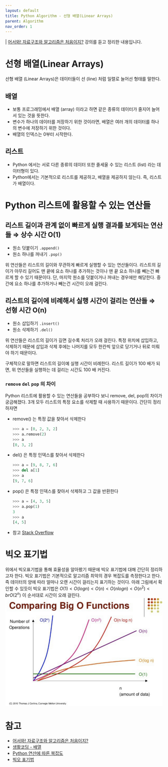 ```yaml
---
layout: default
title: Python Algorithm - 선형 배열(Linear Arrays)
parent: Algorithm
nav_order: 1
---
```


| [어서와! 자료구조와 알고리즘은 처음이지?](https://programmers.co.kr/learn/courses/57) 강의를 듣고 정리한 내용입니다.

# 선형 배열(Linear Arrays)

선형 배열 (Linear Arrays)은 데이터들이 선 (line) 처럼 일렬로 늘어선 형태를 말한다.

## 배열

- 보통 프로그래밍에서 배열 (array) 이라고 하면 같은 종류의 데이터가 줄지어 늘어서 있는 것을 뜻한다.
- 변수가 하나의 데이터를 저장하기 위한 것이라면, 배열은 여러 개의 데이터를 하나의 변수에 저장하기 위한 것이다.
- 배열의 인덱스는 0부터 시작한다.

## 리스트

- Python 에서는 서로 다른 종류의 데이터 또한 줄세울 수 있는 리스트 (list) 라는 데이터형이 있다.
- Python에서는 기본적으로 리스트를 제공하고, 배열을 제공하지 않는다. 즉, 리스트가 배열이다.

# Python 리스트에 활용할 수 있는 연산들

## 리스트 길이과 관계 없이 빠르게 실행 결과를 보게되는 연산들 ⇒ 상수 시간 O(1)

- 원소 덧붙이기 `.append()`
- 원소 하나를 꺼내기 `.pop()`

위 연산들은 리스트의 길이와 무관하게 빠르게 실행할 수 있는 연산들이다. 리스트의 길이가 아무리 길어도 맨 끝에 요소 하나를 추가하는 것이나 맨 끝 요소 하나를 빼는건 빠르게 할 수 있기 때문이다. 단, 마지막 원소를 덧붙이거나 꺼내는 경우에만 해당한다. 중간에 요소 하나를 추가하거나 빼는건 시간이 오래 걸린다.

## 리스트의 길이에 비례해서 실행 시간이 걸리는 연산들 ⇒ 선형 시간 O(n)

- 원소 삽입하기 `.insert()`
- 원소 삭제하기 `.del()`

위 연산들은 리스트의 길이가 길면 길수록 처리가 오래 걸린다. 특정 위치에 삽입하고, 삭제하기 때문에 삽입과 삭제 후에는 나머지를 모두 한칸씩 앞으로 당기거나 뒤로 미뤄야 하기 때문이다.

구체적으로 말하면 리스트의 길이예 실행 시간이 비례한다. 리스트 길이가 100 배가 되면, 위 연산들을 실행하는 데 걸리는 시간도 100 배 커진다.

### `remove` `del` `pop` 의 차이

Python 리스트에 활용할 수 있는 연산들을 공부하다 보니 remove, del, pop의 차이가 궁금해졌다. 3개 모두 리스트의 특정 요소를 삭제할 때 사용하기 때문이다. 간단히 정리하자면

- remove() 는 특정 값을 찾아서 삭제한다

  ```python
  >>> a = [0, 2, 3, 2]
  >>> a.remove(2)
  >>> a
  [0, 3, 2]
  ```

- del() 은 특정 인덱스를 찾아서 삭제한다

  ```python
  >>> a = [9, 8, 7, 6]
  >>> del a[1]
  >>> a
  [9, 7, 6]
  ```

- pop() 은 특정 인덱스를 찾아서 삭제하고 그 값을 반환한다

  ```python
  >>> a = [4, 3, 5]
  >>> a.pop(1)
  3
  >>> a
  [4, 5]
  ```

- 참고 [Stack Overflow](https://stackoverflow.com/questions/11520492/difference-between-del-remove-and-pop-on-lists)

# 빅오 표기법

위에서 빅오표기법을 통해 효율성을 알아봤기 때문에 빅오 표기법에 대해 간단히 정리하고자 한다. 빅오 표기법은 기본적으로 알고리즘 최악의 경우 복잡도를 측정한다고 한다. 즉 데이터의 양에 따라 얼마나 오랜 시간이 걸리는지 표기하는 것이다. 아래 그림에서 확인할 수 있듯이 빅오 표기법은 $O(1) < O(log n) < O(n) < O(nlogn) < O(n^2) <br O(2^n)$ 이 순서대로 시간이 오래 걸린다.
![BigO](/assets/images/algorithm/BigO.png)

# 참고

- [어서와! 자료구조와 알고리즘은 처음이지?](https://programmers.co.kr/learn/courses/57)
- [생활코딩 - 배열](https://opentutorials.org/module/1335/8677)
- [Python 연산에 따른 복잡도](https://www.ics.uci.edu/~pattis/ICS-33/lectures/complexitypython.txt)
- [빅오 표기법](https://medium.com/@callmedevmomo/%EC%9B%B9-%EA%B0%9C%EB%B0%9C%EC%9E%90%EB%A5%BC-%EC%9C%84%ED%95%9C-%EC%9E%90%EB%A3%8C%EA%B5%AC%EC%A1%B0%EC%99%80-%EC%95%8C%EA%B3%A0%EB%A6%AC%EC%A6%98-01-%EB%B9%85%EC%98%A4-%ED%91%9C%EA%B8%B0%EB%B2%95-ff369f0efc1d)
